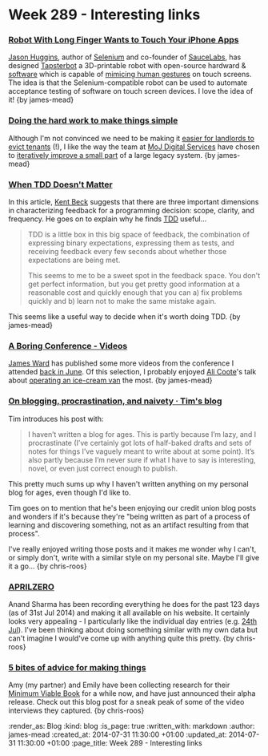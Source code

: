 Week 289 - Interesting links
============================

### [Robot With Long Finger Wants to Touch Your iPhone Apps](http://www.wired.com/2013/08/tapster/)

[Jason Huggins][], author of [Selenium][] and co-founder of [SauceLabs][], has designed [Tapsterbot][] a 3D-printable robot with open-source hardward & [software][] which is capable of [mimicing human gestures][] on touch screens. The idea is that the Selenium-compatible robot can be used to automate acceptance testing of software on touch screen devices. I love the idea of it! {by james-mead}


### [Doing the hard work to make things simple](https://gds.blog.gov.uk/2014/07/28/doing-the-hard-work-to-make-things-simple/)

Although I'm not convinced we need to be making it [easier for landlords to evict tenants][] (!), I like the way the team at [MoJ Digital Services][] have chosen to [iteratively improve a small part][] of a large legacy system. {by james-mead}


### [When TDD Doesn't Matter](https://www.facebook.com/notes/kent-beck/when-tdd-doesnt-matter/797644973601702)

In this article, [Kent Beck][] suggests that there are three important dimensions in characterizing feedback for a programming decision: scope, clarity, and frequency. He goes on to explain why he finds [TDD][] useful...

> TDD is a little box in this big space of feedback, the combination of expressing binary expectations, expressing them as tests, and receiving feedback every few seconds about whether those expectations are being met.
>
> This seems to me to be a sweet spot in the feedback space. You don't get perfect information, but you get pretty good information at a reasonable cost and quickly enough that you can a) fix problems quickly and b) learn not to make the same mistake again.

This seems like a useful way to decide when it's worth doing TDD. {by james-mead}


### [A Boring Conference - Videos](http://boringconference.com/2014/07/13/videos/)

[James Ward][] has published some more videos from the conference I attended [back in June][]. Of this selection, I probably enjoyed [Ali Coote][]'s talk about [operating an ice-cream van][] the most. {by james-mead}


### [On blogging, procrastination, and naivety · Tim's blog](http://blog.timcowlishaw.co.uk/2014/07/09/on-blogging-procratination-and-naivety/)

Tim introduces his post with:

> I haven’t written a blog for ages. This is partly because I’m lazy, and I procrastinate (I’ve certainly got lots of half-baked drafts and sets of notes for things I’ve vaguely meant to write about at some point). It’s also partly because I’m never sure if what I have to say is interesting, novel, or even just correct enough to publish.

This pretty much sums up why I haven't written anything on my personal blog for ages, even though I'd like to.

Tim goes on to mention that he's been enjoying our credit union blog posts and wonders if it's because they're "being written as part of a process of learning and discovering something, not as an artifact resulting from that process".

I've really enjoyed writing those posts and it makes me wonder why I can't, or simply don't, write with a similar style on my personal site. Maybe I'll give it a go... {by chris-roos}


### [APRILZERO](http://aprilzero.com/)

Anand Sharma has been recording everything he does for the past 123 days (as of 31st Jul 2014) and making it all available on his website. It certainly looks very appealing - I particularly like the individual day entries (e.g. [24th Jul](http://aprilzero.com/explorer/july-2014/24/)). I've been thinking about doing something similar with my own data but can't imagine I would've come up with anything quite this pretty. {by chris-roos}


### [5 bites of advice for making things](http://minimumviablebook.com/2014/07/5-bites-of-advice/)

Amy (my partner) and Emily have been collecting research for their [Minimum Viable Book][MVB] for a while now, and have just announced their alpha release. Check out this blog post for a sneak peak of some of the video interviews they captured. {by chris-roos}


[Jason Huggins]: http://hugs.io/
[SauceLabs]: https://saucelabs.com/
[Tapsterbot]: https://www.tindie.com/products/hugs/tapster/
[Selenium]: http://www.seleniumhq.org/
[software]: https://github.com/hugs/tapsterbot
[mimicing human gestures]: https://www.youtube.com/watch?v=lbjilf5cz88
[iteratively improve a small part]: https://www.gov.uk/design-principles#fifth
[MoJ Digital Services]: https://mojdigital.blog.gov.uk/
[easier for landlords to evict tenants]: https://www.gov.uk/evicting-tenants/accelerated-possession
[Kent Beck]: http://www.threeriversinstitute.org/Kent%20Beck.htm
[TDD]: http://en.wikipedia.org/wiki/Test-driven_development
[James Ward]: http://iamjamesward.com/
[back in June]: /week-281
[Ali Coote]: https://twitter.com/alisouthsea
[operating an ice-cream van]: https://www.youtube.com/watch?v=uB9Vz3-5k_w
[MVB]: http://minimumviablebook.com/

:render_as: Blog
:kind: blog
:is_page: true
:written_with: markdown
:author: james-mead
:created_at: 2014-07-31 11:30:00 +01:00
:updated_at: 2014-07-31 11:30:00 +01:00
:page_title: Week 289 - Interesting links
